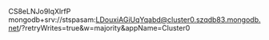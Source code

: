 CS8eLNJo9IqXlrfP
mongodb+srv://stspasam:LDouxiAGiUqYqabd@cluster0.szqdb83.mongodb.net/?retryWrites=true&w=majority&appName=Cluster0
